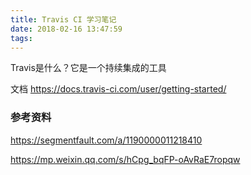 ```yaml
---
title: Travis CI 学习笔记
date: 2018-02-16 13:47:59
tags:
---
```


Travis是什么？它是一个持续集成的工具

文档 https://docs.travis-ci.com/user/getting-started/







### 参考资料

https://segmentfault.com/a/1190000011218410

https://mp.weixin.qq.com/s/hCpg_bqFP-oAvRaE7ropqw

